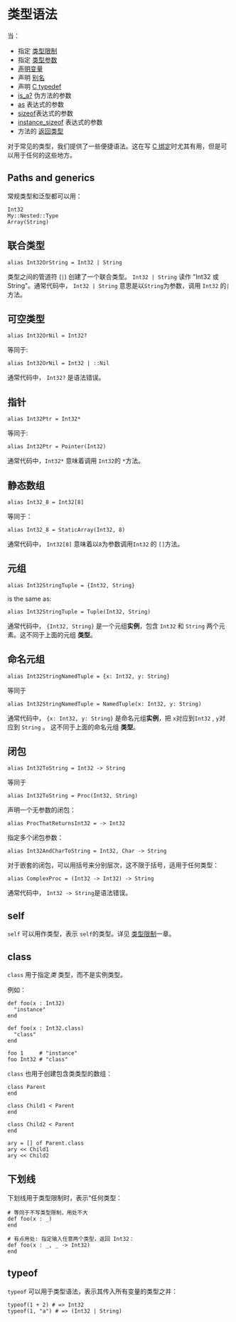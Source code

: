 # 类型语法

当：

* 指定 [类型限制](type_restrictions.html)
* 指定 [类型参数](generics.html)
* [声明变量](declare_var.html)
* 声明 [别名](alias.html)
* 声明 [C typedef](c_bindings/type.html)
* [is_a?](is_a.html) 伪方法的参数
* [as](as.html) 表达式的参数
* [sizeof](sizeof.html)表达式的参数
* [instance_sizeof](instance_sizeof.html) 表达式的参数
* 方法的 [返回类型](return_types.html)

对于常见的类型，我们提供了一些便捷语法。这在写 [C 绑定](c_bindings/index.html)时尤其有用，但是可以用于任何的这些地方。

## Paths and generics

常规类型和泛型都可以用：

```crystal
Int32
My::Nested::Type
Array(String)
```

## 联合类型

```crystal
alias Int32OrString = Int32 | String
```

类型之间的管道符 (`|`) 创建了一个联合类型。 `Int32 | String` 读作 "Int32 或 String"。通常代码中， `Int32 | String` 意思是以`String`为参数，调用 `Int32` 的`|` 方法。

## 可空类型

```crystal
alias Int32OrNil = Int32?
```

等同于:

```crystal
alias Int32OrNil = Int32 | ::Nil
```

通常代码中， `Int32?` 是语法错误。

## 指针

```crystal
alias Int32Ptr = Int32*
```

等同于:

```crystal
alias Int32Ptr = Pointer(Int32)
```

通常代码中，`Int32*` 意味着调用 `Int32`的 `*`方法。

## 静态数组

```crystal
alias Int32_8 = Int32[8]
```

等同于：

```crystal
alias Int32_8 = StaticArray(Int32, 8)
```

通常代码中， `Int32[8]` 意味着以`8`为参数调用`Int32` 的 `[]`方法。

## 元组

```crystal
alias Int32StringTuple = {Int32, String}
```

is the same as:

```crystal
alias Int32StringTuple = Tuple(Int32, String)
```

通常代码中， `{Int32, String}` 是一个元组**实例**，包含 `Int32` 和 `String` 两个元素。这不同于上面的元组 **类型**。

## 命名元组

```crystal
alias Int32StringNamedTuple = {x: Int32, y: String}
```

等同于

```crystal
alias Int32StringNamedTuple = NamedTuple(x: Int32, y: String)
```

通常代码中， `{x: Int32, y: String}` 是命名元组**实例**，把 `x`对应到`Int32`  , `y`对应到 `String` 。 这不同于上面的命名元组 **类型**。

## 闭包

```crystal
alias Int32ToString = Int32 -> String
```

等同于

```crystal
alias Int32ToString = Proc(Int32, String)
```

声明一个无参数的闭包：

```crystal
alias ProcThatReturnsInt32 = -> Int32
```

指定多个闭包参数：

```crystal
alias Int32AndCharToString = Int32, Char -> String
```

对于嵌套的闭包，可以用括号来分别层次，这不限于括号，适用于任何类型：

```crystal
alias ComplexProc = (Int32 -> Int32) -> String
```

通常代码中， `Int32 -> String`是语法错误。

## self

`self` 可以用作类型，表示 `self`的类型。详见 [类型限制](type_restrictions.html)一章。

## class

`class` 用于指定*类* 类型，而不是实例类型。

例如：

```crystal
def foo(x : Int32)
  "instance"
end

def foo(x : Int32.class)
  "class"
end

foo 1     # "instance"
foo Int32 # "class"
```

`class` 也用于创建包含类类型的数组：

```crystal
class Parent
end

class Child1 < Parent
end

class Child2 < Parent
end

ary = [] of Parent.class
ary << Child1
ary << Child2
```

## 下划线

下划线用于类型限制时，表示“任何类型：

```crystal
# 等同于不写类型限制，用处不大
def foo(x : _)
end

# 有点用处: 指定输入任意两个类型，返回 Int32：
def foo(x : _, _ -> Int32)
end
```

## typeof

`typeof` 可以用于类型语法，表示其传入所有变量的类型之并：

```crystal
typeof(1 + 2) # => Int32
typeof(1, "a") # => (Int32 | String)
```
